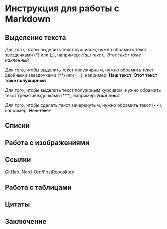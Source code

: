 # Инструкция для работы с Markdown

## Выделение текста

Для того, чтобы выделить текст курсивом, нужно обрамить текст звездочками (*) или (_), например: *Наш текст.*;  _Этот текст тоже наклонный_

Для того, чтобы выделить текст полужирным, нужно обрамить текст двойными звездочками (**) или (__), например: **Наш текст**; __Этот текст тоже полужирный__

Для того, чтобы выделить текст полужрным курсивом, нужно обрамить текст тремя звездочками (***), например: ***Наш текст***

Для того, чтобы сделать текст зачеркнутым, нужно обрамить текст (~~), например: ~~Наш текст~~

## Списки

## Работа с изображениями

## Ссылки

  [GitHab. Nord-Orn/FirstRepository](https://github.com/Nord-Orn/FirstRepository)

## Работа с таблицами

## Цитаты

## Заключение
